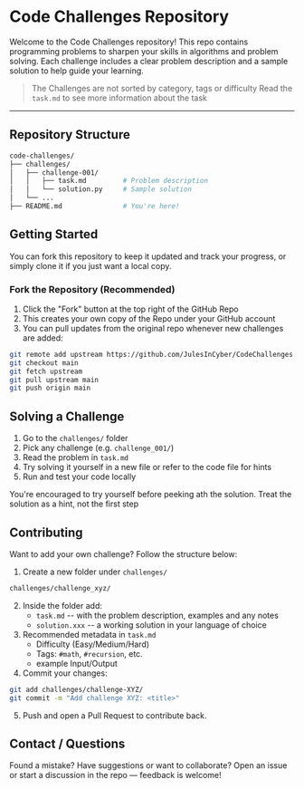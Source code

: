 # Code Challenges Repository

Welcome to the Code Challenges repository! This repo contains programming problems to sharpen your skills in algorithms and problem solving.
Each challenge includes a clear problem description and a sample solution to help guide your learning.

> The Challenges are not sorted by category, tags or difficulty
> Read the `task.md` to see more information about the task
 
---

## Repository Structure

```bash
code-challenges/
├── challenges/
│   ├── challenge-001/
│   │   ├── task.md         # Problem description
│   │   └── solution.py     # Sample solution
│   └── ...
├── README.md               # You're here!
```

## Getting Started

You can fork this repository to keep it updated and track your progress, or simply clone it if you just want a local copy.

### Fork the Repository (Recommended)

1. Click the "Fork" button at the top right of the GitHub Repo
2. This creates your own copy of the Repo under your GitHub account
3. You can pull updates from the original repo whenever new challenges are added:

```bash
git remote add upstream https://github.com/JulesInCyber/CodeChallenges.git
git checkout main
git fetch upstream
git pull upstream main
git push origin main
```

## Solving a Challenge

1. Go to the `challenges/` folder
2. Pick any challenge (e.g. `challenge_001/`)
3. Read the problem in `task.md`
4. Try solving it yourself in a new file or refer to the code file for hints
5. Run and test your code locally

You're encouraged to try yourself before peeking ath the solution.
Treat the solution as a hint, not the first step

## Contributing

Want to add your own challenge? Follow the structure below:

1. Create a new folder under `challenges/`

```bash
challenges/challenge_xyz/
```

2. Inside the folder add:
   - `task.md` -- with the problem description, examples and any notes
   - `solution.xxx` -- a working solution in your language of choice
3. Recommended metadata in `task.md`
   - Difficulty (Easy/Medium/Hard)
   - Tags: `#math`, `#recursion`, etc.
   - example Input/Output
4. Commit your changes:

```bash
git add challenges/challenge-XYZ/
git commit -m "Add challenge XYZ: <title>"
```

5. Push and open a Pull Request to contribute back.

## Contact / Questions

Found a mistake? Have suggestions or want to collaborate?
Open an issue or start a discussion in the repo — feedback is welcome!
